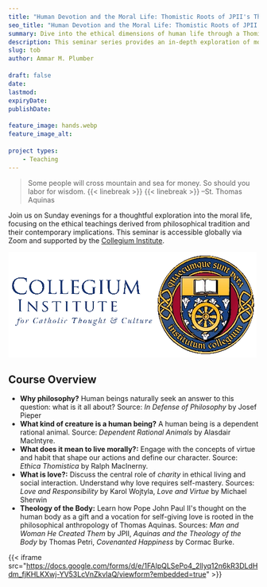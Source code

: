 ```yaml
---
title: "Human Devotion and the Moral Life: Thomistic Roots of JPII's Theology of the Body"
seo_title: "Human Devotion and the Moral Life: Thomistic Roots of JPII's Theology of the Body"
summary: Dive into the ethical dimensions of human life through a Thomistic lens in this free seminar series hosted by the Collegium Institute.
description: This seminar series provides an in-depth exploration of moral philosophy and its application in understanding the dignity and vocation of the human person.
slug: tob
author: Ammar M. Plumber

draft: false
date: 
lastmod: 
expiryDate: 
publishDate: 

feature_image: hands.webp
feature_image_alt: 

project types: 
    - Teaching
---
```


> Some people will cross mountain and sea for money. So should you labor for wisdom. {{< linebreak >}} {{< linebreak >}} –St. Thomas Aquinas

Join us on Sunday evenings for a thoughtful exploration into the moral life, focusing on the ethical teachings derived from philosophical tradition and their contemporary implications. This seminar is accessible globally via Zoom and supported by the [Collegium Institute](https://collegiuminstitute.org).

[![image](ci.webp)](https://www.collegiuminstitute.org)

## Course Overview

- **Why philosophy?** Human beings naturally seek an answer to this question: what is it all about? Source: *In Defense of Philosophy* by Josef Pieper
- **What kind of creature is a human being?** A human being is a dependent rational animal. Source: *Dependent Rational Animals* by Alasdair MacIntyre.
- **What does it mean to live morally?:** Engage with the concepts of virtue and habit that shape our actions and define our character. Source: *Ethica Thomistica* by Ralph MacInerny.
- **What is love?:** Discuss the central role of *charity* in ethical living and social interaction. Understand why love requires self-mastery. Sources: *Love and Responsibility* by Karol Wojtyla, *Love and Virtue* by Michael Sherwin
- **Theology of the Body:** Learn how Pope John Paul II's thought on the human body as a gift and a vocation for self-giving love is rooted in the philosophical anthropology of Thomas Aquinas. Sources: *Man and Woman He Created Them* by JPII, *Aquinas and the Theology of the Body* by Thomas Petri, *Covenanted Happiness* by Cormac Burke.

{{< iframe src="https://docs.google.com/forms/d/e/1FAIpQLSePo4_2lIyq12n6kR3DLdHdm_fjKHLKXwj-YV53LcVnZkvIaQ/viewform?embedded=true" >}}
